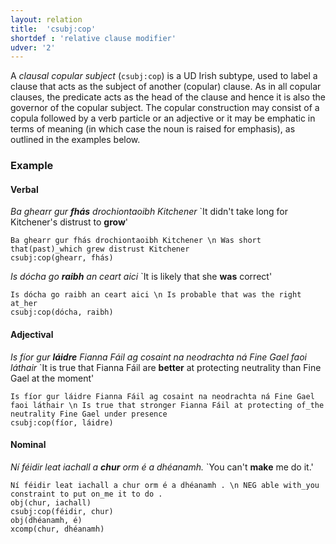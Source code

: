 ```yaml
---
layout: relation
title:  'csubj:cop'
shortdef : 'relative clause modifier'
udver: '2'
---
```


A *clausal copular subject* (`csubj:cop`) is a UD Irish subtype, used to label a clause that acts as the
subject of another (copular) clause. As in all copular clauses, the
predicate acts as the head of the clause and hence it is also the
governor of the copular subject. The copular construction may consist of a copula followed by a verb particle or an adjective or it may be emphatic in terms of meaning (in which case the noun is raised for emphasis), as outlined in the examples below. 

### Example

#### Verbal ####

_Ba ghearr gur <b>fhás</b> drochiontaoibh Kitchener_ `It didn't take long for Kitchener's distrust to <b>grow</b>'

~~~ sdparse
Ba ghearr gur fhás drochiontaoibh Kitchener \n Was short that(past)_which grew distrust Kitchener
csubj:cop(ghearr, fhás)
~~~

_Is dócha go <b>raibh</b> an ceart aici_  `It is likely that she <b>was</b> correct'

~~~ sdparse
Is dócha go raibh an ceart aici \n Is probable that was the right at_her
csubj:cop(dócha, raibh)
~~~

#### Adjectival ####

_Is fíor gur <b>láidre</b> Fianna Fáil ag cosaint na neodrachta ná Fine Gael faoi láthair_  `It is true that Fianna Fáil are <b>better</b> at protecting neutrality than Fine Gael at the moment'

~~~ sdparse
Is fíor gur láidre Fianna Fáil ag cosaint na neodrachta ná Fine Gael faoi láthair \n Is true that stronger Fianna Fáil at protecting of_the neutrality Fine Gael under presence
csubj:cop(fíor, láidre)
~~~

#### Nominal ####

_Ní féidir leat iachall a <b>chur</b> orm é a dhéanamh._  `You can't <b>make</b> me do it.'

~~~ sdparse
Ní féidir leat iachall a chur orm é a dhéanamh . \n NEG able with_you constraint to put on_me it to do .
obj(chur, iachall)
csubj:cop(féidir, chur)
obj(dhéanamh, é)
xcomp(chur, dhéanamh)
~~~
<!-- Interlanguage links updated Po 6. listopadu 2023, 21:42:44 CET -->
